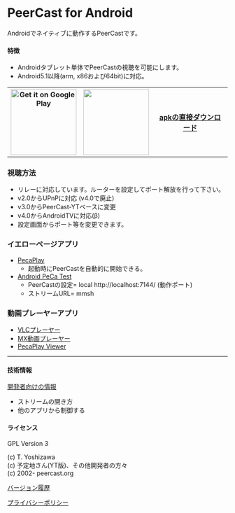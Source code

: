 # PeerCast for Android

Androidでネイティブに動作するPeerCastです。

#### 特徴
 - Androidタブレット単体でPeerCastの視聴を可能にします。
 - Android5.1以降(arm, x86および64bit)に対応。
  
<table vlign="center" align="center">
 <tr>
  <th> <a href="https://play.google.com/store/apps/details?id=org.peercast.core&utm_source=global_co&utm_medium=prtnr&utm_content=Mar2515&utm_campaign=PartBadge&pcampaignid=MKT-AC-global-none-all-co-pr-py-PartBadges-Oct1515-1"><img alt="Get it on Google Play" src="https://play.google.com/intl/en_us/badges/images/apps/ja-play-badge-border.png" width="150" /></a> </th>
  <th> <a href="https://www.amazon.co.jp/gp/product/B09965V7JF"><img src="https://images-na.ssl-images-amazon.com/images/G/01/mobile-apps/devportal2/res/images/amazon-appstore-badge-jp-black.png" width="150" /></a>  </th>
  <th> 
   <a href="https://github.com/t-yoshi/peca-android/releases">apkの直接ダウンロード</a> </th>
 </tr>  
</table>
 
### 視聴方法
 * リレーに対応しています。ルーターを設定してポート解放を行って下さい。
 * v2.0からUPnPに対応 (v4.0で廃止)
 * v3.0からPeerCast-YTベースに変更
 * v4.0からAndroidTVに対応(β)
 * 設定画面からポート等を変更できます。
 

### イエローページアプリ 
  * [PecaPlay](https://play.google.com/store/apps/details?id=org.peercast.pecaplay) 
    * 起動時にPeerCastを自動的に開始できる。
  * [Android PeCa Test](http://fukure.sakura.ne.jp/wordpress/archives/category/peercast)
    * PeerCastの設定= local http://localhost:7144/ (動作ポート)
    * ストリームURL= mmsh

### 動画プレーヤーアプリ
   * [VLCプレーヤー](https://play.google.com/store/apps/developer?id=Videolabs)
   * [MX動画プレーヤー](https://play.google.com/store/apps/developer?id=J2%20Interactive) 
   * [PecaPlay Viewer](https://play.google.com/store/apps/details?id=org.peercast.pecaviewer)

-----

#### 技術情報 
  [開発者向けの情報](https://github.com/t-yoshi/peca-android/wiki/Develop) 
   * ストリームの開き方 
   * 他のアプリから制御する 
  
#### ライセンス
   GPL Version 3

   (c) T. Yoshizawa  
   (c) 予定地さん(YT版)、その他開発者の方々   
   (c) 2002- peercast.org  
   
   [バージョン履歴](https://github.com/t-yoshi/peca-android/wiki/ChangeLog)

   [プライバシーポリシー](https://github.com/t-yoshi/peca-android/wiki/Policy)

